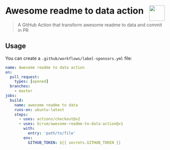 # <img valign="text-bottom" height="49" src="https://raw.githubusercontent.com/sdras/awesome-actions/master/awesome-actions.png" align="right"> Awesome readme to data action
> A GitHub Action that transform awesome readme to data and commit in PR 


## Usage

You can create a `.github/workflows/label-sponsors.yml` file:

```yaml
name: Awesome readme to data action
on:
  pull_request:
    types: [opened]
  branches:
    - master
jobs:
  build:
    name: awesome readme to data
    runs-on: ubuntu-latest
    steps:
      - uses: actions/checkout@v2
      - uses: Scrum/awesome-readme-to-data-action@v1
        with:
          entry: 'path/to/file'
        env:
          GITHUB_TOKEN: ${{ secrets.GITHUB_TOKEN }}
```